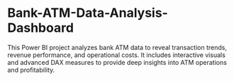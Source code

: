 # Bank-ATM-Data-Analysis-Dashboard
This Power BI project analyzes bank ATM data to reveal transaction trends, revenue performance, and operational costs. It includes interactive visuals and advanced DAX measures to provide deep insights into ATM operations and profitability.
